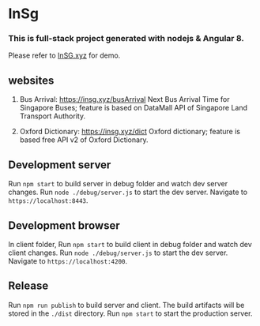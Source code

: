 # InSg

### This is full-stack project generated with nodejs & Angular 8.

Please refer to [InSG.xyz](https://insg.xyz) for demo.

## websites

1. Bus Arrival: https://insg.xyz/busArrival
   Next Bus Arrival Time for Singapore Buses; feature is based on DataMall API of Singapore Land Transport Authority.

2. Oxford Dictionary: https://insg.xyz/dict
   Oxford dictionary; feature is based free API v2 of Oxford Dictionary.

## Development server

Run `npm start` to build server in debug folder and watch dev server changes.
Run `node ./debug/server.js` to start the dev server.
Navigate to `https://localhost:8443`.

## Development browser

In client folder, Run `npm start` to build client in debug folder and watch dev client changes.
Run `node ./debug/server.js` to start the dev server.
Navigate to `https://localhost:4200`.

## Release

Run `npm run publish` to build server and client. The build artifacts will be stored in the `./dist` directory.
Run `npm start` to start the production server.
